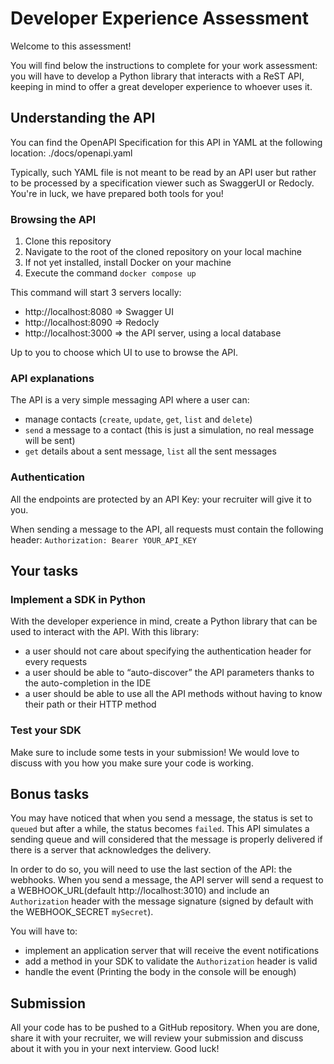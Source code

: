 # Developer Experience Assessment

Welcome to this assessment!

You will find below the instructions to complete for your work assessment:  you will have to develop a Python library that interacts with a ReST API, keeping in mind to offer a great developer experience to whoever uses it.

## Understanding the API

You can find the OpenAPI Specification for this API in YAML at the following location: ./docs/openapi.yaml

Typically, such YAML file is not meant to be read by an API user but rather to be processed by a specification viewer such as SwaggerUI or Redocly. You're in luck, we have prepared both tools for you!

### Browsing the API

1. Clone this repository
2. Navigate to the root of the cloned repository on your local machine
3. If not yet installed, install Docker on your machine
4. Execute the command `docker compose up`

This command will start 3 servers locally:
 - http://localhost:8080 => Swagger UI
 - http://localhost:8090 => Redocly
 - http://localhost:3000 => the API server, using a local database

Up to you to choose which UI to use to browse the API.

### API explanations

The API is a very simple messaging API where a user can:
 - manage contacts (`create`, `update`, `get`, `list` and `delete`)
 - `send` a message to a contact (this is just a simulation, no real message will be sent)
 - `get` details about a sent message, `list` all the sent messages

### Authentication

All the endpoints are protected by an API Key: your recruiter will give it to you.

When sending a message to the API, all requests must contain the following header: `Authorization: Bearer YOUR_API_KEY`

## Your tasks

### Implement a SDK in Python

With the developer experience in mind, create a Python library that can be used to interact with the API. With this library:
 - a user should not care about specifying the authentication header for every requests
 - a user should be able to “auto-discover” the API parameters thanks to the auto-completion in the IDE
 - a user should be able to use all the API methods without having to know their path or their HTTP method

### Test your SDK

Make sure to include some tests in your submission! We would love to discuss with you how you make sure your code is working.

## Bonus tasks

You may have noticed that when you send a message, the status is set to `queued` but after a while, the status becomes `failed`. This API simulates a sending queue and will considered that the message is properly delivered if there is a server that acknowledges the delivery.

In order to do so, you will need to use the last section of the API: the webhooks. When you send a message, the API server will send a request to a WEBHOOK_URL(default http://localhost:3010) and include an `Authorization` header with the message signature (signed by default with the WEBHOOK_SECRET `mySecret`).

You will have to:
 - implement an application server that will receive the event notifications
 - add a method in your SDK to validate the `Authorization` header is valid
 - handle the event (Printing the body in the console will be enough)

## Submission

All your code has to be pushed to a GitHub repository. When you are done, share it with your recruiter, we will review your submission and discuss about it with you in your next interview. Good luck!
